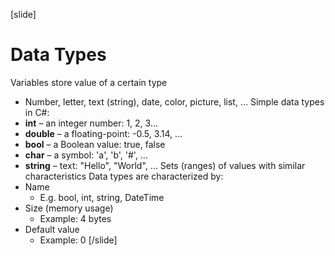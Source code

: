 [slide]
# Data Types
Variables store value of a certain type 
  * Number, letter, text (string), date, color, picture, list, …
Simple data types in C#:
  * **int** – an integer number: 1, 2, 3…
  * **double** – a floating-point: -0.5, 3.14, …
  * **bool** – a Boolean value: true, false
  * **char** – a symbol: 'a', 'b', '#', …
  * **string** – text: "Hello", "World", …
Sets (ranges) of values with similar characteristics
Data types are characterized by:
  * Name
    * E.g. bool, int, string, DateTime
  * Size (memory usage)
    * Example: 4 bytes
  * Default value
    * Example: 0
[/slide]


